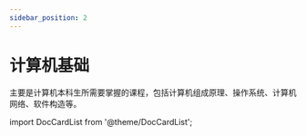 ```yaml
---
sidebar_position: 2
---
```


# 计算机基础

主要是计算机本科生所需要掌握的课程，包括计算机组成原理、操作系统、计算机网络、软件构造等。

import DocCardList from '@theme/DocCardList';

<DocCardList />